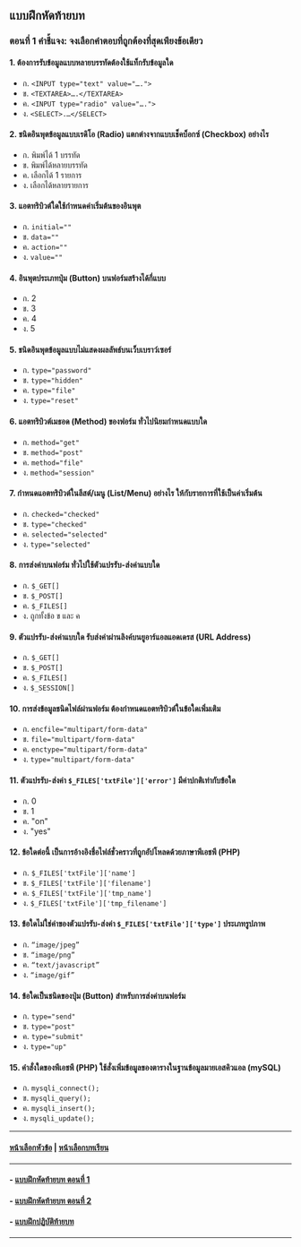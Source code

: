 ## แบบฝึกหัดท้ายบท
### ตอนที่ 1 คำชี้แจง: จงเลือกคำตอบที่ถูกต้องที่สุดเพียงข้อเดียว

#### 1.	ต้องการรับข้อมูลแบบหลายบรรทัดต้องใช้แท็กรับข้อมูลใด
* ก. ```<INPUT type="text" value="….">```		
* ข. ```<TEXTAREA>….</TEXTAREA>```
* ค. ```<INPUT type="radio" value="….">```		
* ง. ```<SELECT>.…</SELECT>```
#### 2.	ชนิดอินพุตข้อมูลแบบเรดิโอ (Radio) แตกต่างจากแบบเช็คบ็อกซ์ (Checkbox) อย่างไร 
* ก. พิมพ์ได้ 1 บรรทัด			
* ข. พิมพ์ได้หลายบรรทัด
* ค. เลือกได้ 1 รายการ			
* ง. เลือกได้หลายรายการ
#### 3.	แอตทริบิวต์ใดใช้กำหนดค่าเริ่มต้นของอินพุต
* ก. ```initial=""```				
* ข. ```data=""```
* ค. ```action=""```				
* ง. ```value=""```
#### 4.	อินพุตประเภทปุ่ม (Button) บนฟอร์มสร้างได้กี่แบบ
* ก. 2					
* ข. 3
* ค. 4					
* ง. 5
#### 5.	ชนิดอินพุตข้อมูลแบบไม่แสดงผลลัพธ์บนเว็บเบราว์เซอร์
* ก. ```type="password"```			
* ข. ```type="hidden"```
* ค. ```type="file"```				
* ง. ```type="reset"```
#### 6.	แอตทริบิวต์เมธอด (Method) ของฟอร์ม ทั่วไปนิยมกำหนดแบบใด
* ก. ```method="get"```			
* ข. ```method="post"```
* ค. ```method="file"```			
* ง. ```method="session"```
#### 7.	กำหนดแอตทริบิวต์ในลีสต์/เมนู (List/Menu) อย่างไร ให้กับรายการที่ใช้เป็นค่าเริ่มต้น
* ก. ```checked="checked"```			
* ข. ```type="checked"```
* ค. ```selected="selected"```			
* ง. ```type="selected"```
#### 8.	การส่งค่าบนฟอร์ม ทั่วไปใช้ตัวแปรรับ-ส่งค่าแบบใด
* ก. ```$_GET[]```				
* ข. ```$_POST[]```
* ค. ```$_FILES[]```				
* ง. ถูกทั้งข้อ ข และ ค
#### 9.	ตัวแปรรับ-ส่งค่าแบบใด รับส่งค่าผ่านลิงค์บนยูอาร์แอลแอดเดรส (URL Address)
* ก. ```$_GET[]```				
* ข. ```$_POST[]```
* ค. ```$_FILES[]```				
* ง. ```$_SESSION[]```
#### 10. การส่งข้อมูลชนิดไฟล์ผ่านฟอร์ม ต้องกำหนดแอตทริบิวต์ในข้อใดเพิ่มเติม
* ก. ```encfile="multipart/form-data"```	
* ข. ```file="multipart/form-data"```
* ค. ```enctype="multipart/form-data"```	
* ง. ```type="multipart/form-data"```
#### 11. ตัวแปรรับ-ส่งค่า ```$_FILES['txtFile']['error']``` มีค่าปกติเท่ากับข้อใด
* ก. 0					
* ข. 1
* ค. "on"					
* ง. "yes"
#### 12. ข้อใดต่อนี้ เป็นการอ้างอิงชื่อไฟล์ชั่วคราวที่ถูกอัปโหลดด้วยภาษาพีเอชพี (PHP)
* ก. ```$_FILES['txtFile']['name']```		
* ข. ```$_FILES['txtFile']['filename']```
* ค. ```$_FILES['txtFile']['tmp_name']```	
* ง. ```$_FILES['txtFile']['tmp_filename']```
#### 13. ข้อใดไม่ใช่ค่าของตัวแปรรับ-ส่งค่า ```$_FILES['txtFile']['type']``` ประเภทรูปภาพ
* ก. ```“image/jpeg”```			
* ข. ```“image/png”```
* ค. ```“text/javascript”```			
* ง. ```“image/gif”```
#### 14. ข้อใดเป็นชนิดของปุ่ม (Button) สำหรับการส่งค่าบนฟอร์ม
* ก. ```type="send"```				
* ข. ```type="post"```
* ค. ```type="submit"```			
* ง. ```type="up"```
#### 15. คำสั่งใดของพีเอชพี (PHP) ใช้สั่งเพิ่มข้อมูลของตารางในฐานข้อมูลมายเอสคิวแอล (mySQL)
* ก. ```mysqli_connect();```			
* ข. ```mysqli_query();```
* ค. ```mysqli_insert();```		
* ง. ```mysqli_update();```

---
#### [หน้าเลือกหัวข้อ](README.md) | [หน้าเลือกบทเรียน](../README.md)
---
#### - [แบบฝึกหัดท้ายบท ตอนที่ 1](0530.md)
#### - [แบบฝึกหัดท้ายบท ตอนที่ 2](0550.md)
#### - [แบบฝึกปฏิบัติท้ายบท](0570.md)
---